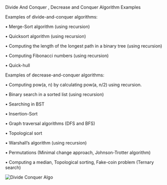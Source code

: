 Divide And Conquer , Decrease and Conquer Algorithm Examples

Examples of divide-and-conquer algorithms:

• Merge-Sort algorithm (using recursion)

• Quicksort algorithm (using recursion)

• Computing the length of the longest path in a binary tree (using recursion)

• Computing Fibonacci numbers (using recursion)

• Quick-hull

Examples of decrease-and-conquer algorithms:

• Computing pow(a, n) by calculating pow(a, n/2) using recursion.

• Binary search in a sorted list (using recursion)

• Searching in BST

• Insertion-Sort

• Graph traversal algorithms (DFS and BFS)

• Topological sort

• Warshall’s algorithm (using recursion)

• Permutations (Minimal change approach, Johnson-Trotter algorithm)

• Computing a median, Topological sorting, Fake-coin problem (Ternary search)

![Divide Conquer Algo](https://github.com/ankitmehrotrachemistry/C_Sharp_Data_Structures_Algorithms/assets/64391917/aa559538-31bd-4333-b38b-33f5ed339e3b)
